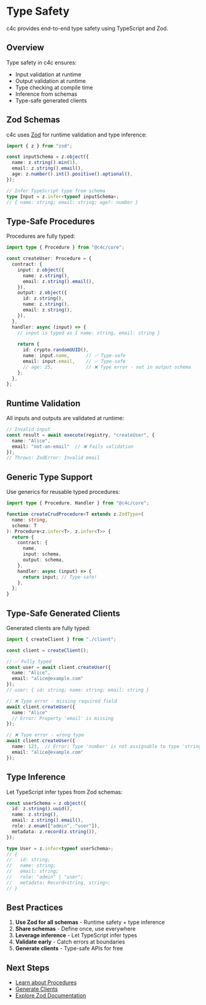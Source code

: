 # Type Safety

c4c provides end-to-end type safety using TypeScript and Zod.

## Overview

Type safety in c4c ensures:
- Input validation at runtime
- Output validation at runtime
- Type checking at compile time
- Inference from schemas
- Type-safe generated clients

## Zod Schemas

c4c uses [Zod](https://zod.dev/) for runtime validation and type inference:

```typescript
import { z } from "zod";

const inputSchema = z.object({
  name: z.string().min(1),
  email: z.string().email(),
  age: z.number().int().positive().optional(),
});

// Infer TypeScript type from schema
type Input = z.infer<typeof inputSchema>;
// { name: string; email: string; age?: number }
```

## Type-Safe Procedures

Procedures are fully typed:

```typescript
import type { Procedure } from "@c4c/core";

const createUser: Procedure = {
  contract: {
    input: z.object({
      name: z.string(),
      email: z.string().email(),
    }),
    output: z.object({
      id: z.string(),
      name: z.string(),
      email: z.string(),
    }),
  },
  handler: async (input) => {
    // input is typed as { name: string, email: string }
    
    return {
      id: crypto.randomUUID(),
      name: input.name,      // ✅ Type-safe
      email: input.email,    // ✅ Type-safe
      // age: 25,            // ❌ Type error - not in output schema
    };
  },
};
```

## Runtime Validation

All inputs and outputs are validated at runtime:

```typescript
// Invalid input
const result = await execute(registry, "createUser", {
  name: "Alice",
  email: "not-an-email"  // ❌ Fails validation
});
// Throws: ZodError: Invalid email
```

## Generic Type Support

Use generics for reusable typed procedures:

```typescript
import type { Procedure, Handler } from "@c4c/core";

function createCrudProcedure<T extends z.ZodType>(
  name: string,
  schema: T
): Procedure<z.infer<T>, z.infer<T>> {
  return {
    contract: {
      name,
      input: schema,
      output: schema,
    },
    handler: async (input) => {
      return input; // Type-safe!
    },
  };
}
```

## Type-Safe Generated Clients

Generated clients are fully typed:

```typescript
import { createClient } from "./client";

const client = createClient();

// ✅ Fully typed
const user = await client.createUser({
  name: "Alice",
  email: "alice@example.com"
});
// user: { id: string; name: string; email: string }

// ❌ Type error - missing required field
await client.createUser({
  name: "Alice"
  // Error: Property 'email' is missing
});

// ❌ Type error - wrong type
await client.createUser({
  name: 123,  // Error: Type 'number' is not assignable to type 'string'
  email: "alice@example.com"
});
```

## Type Inference

Let TypeScript infer types from Zod schemas:

```typescript
const userSchema = z.object({
  id: z.string().uuid(),
  name: z.string(),
  email: z.string().email(),
  role: z.enum(["admin", "user"]),
  metadata: z.record(z.string()),
});

type User = z.infer<typeof userSchema>;
// {
//   id: string;
//   name: string;
//   email: string;
//   role: "admin" | "user";
//   metadata: Record<string, string>;
// }
```

## Best Practices

1. **Use Zod for all schemas** - Runtime safety + type inference
2. **Share schemas** - Define once, use everywhere
3. **Leverage inference** - Let TypeScript infer types
4. **Validate early** - Catch errors at boundaries
5. **Generate clients** - Type-safe APIs for free

## Next Steps

- [Learn about Procedures](/guide/procedures)
- [Generate Clients](/guide/client-generation)
- [Explore Zod Documentation](https://zod.dev/)
